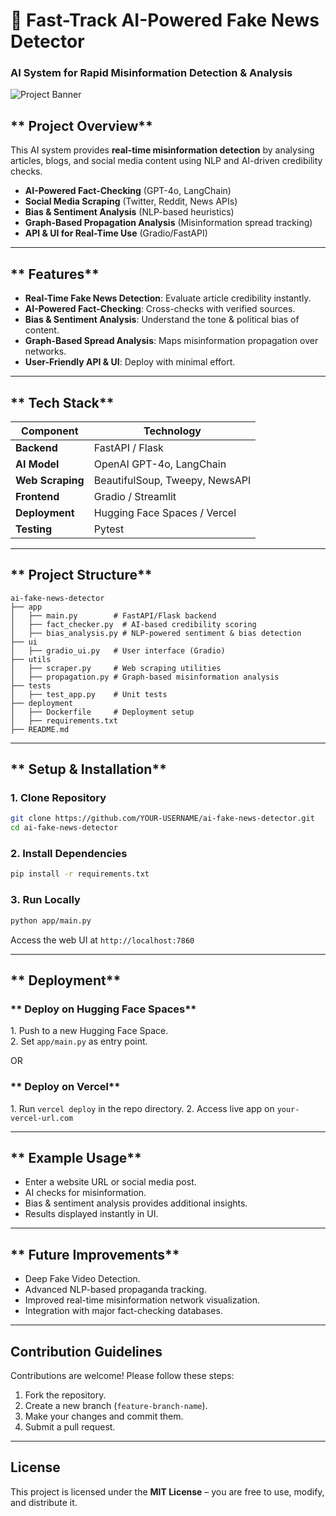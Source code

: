 # 📢 Fast-Track AI-Powered Fake News Detector

### **AI System for Rapid Misinformation Detection & Analysis**

![Project Banner](./assets/project_image_2.png)

## ** Project Overview**
This AI system provides **real-time misinformation detection** by analysing articles, blogs, and social media content using NLP and AI-driven credibility checks.

- **AI-Powered Fact-Checking** (GPT-4o, LangChain)  
- **Social Media Scraping** (Twitter, Reddit, News APIs)  
- **Bias & Sentiment Analysis** (NLP-based heuristics)  
- **Graph-Based Propagation Analysis** (Misinformation spread tracking)  
- **API & UI for Real-Time Use** (Gradio/FastAPI)

---

## ** Features**
- **Real-Time Fake News Detection**: Evaluate article credibility instantly.  
- **AI-Powered Fact-Checking**: Cross-checks with verified sources.  
- **Bias & Sentiment Analysis**: Understand the tone & political bias of content.  
- **Graph-Based Spread Analysis**: Maps misinformation propagation over networks.  
- **User-Friendly API & UI**: Deploy with minimal effort.

---

## ** Tech Stack**
| Component  | Technology  |
|------------|------------|
| **Backend** | FastAPI / Flask  |
| **AI Model** | OpenAI GPT-4o, LangChain  |
| **Web Scraping** | BeautifulSoup, Tweepy, NewsAPI |
| **Frontend** | Gradio / Streamlit |
| **Deployment** | Hugging Face Spaces / Vercel |
| **Testing** | Pytest |

---

## ** Project Structure**
```
ai-fake-news-detector
├── app
│   ├── main.py        # FastAPI/Flask backend
│   ├── fact_checker.py  # AI-based credibility scoring
│   ├── bias_analysis.py # NLP-powered sentiment & bias detection
├── ui
│   ├── gradio_ui.py   # User interface (Gradio)
├── utils
│   ├── scraper.py     # Web scraping utilities
│   ├── propagation.py # Graph-based misinformation analysis
├── tests
│   ├── test_app.py    # Unit tests
├── deployment
│   ├── Dockerfile     # Deployment setup
│   ├── requirements.txt
├── README.md
```

---

## ** Setup & Installation**

### **1️. Clone Repository**
```sh
git clone https://github.com/YOUR-USERNAME/ai-fake-news-detector.git
cd ai-fake-news-detector
```

### **2️. Install Dependencies**
```sh
pip install -r requirements.txt
```

### **3️. Run Locally**
```sh
python app/main.py
```
Access the web UI at `http://localhost:7860`

---

## ** Deployment**
### ** Deploy on Hugging Face Spaces**
1️. Push to a new Hugging Face Space.  
2️. Set `app/main.py` as entry point.  

OR

### ** Deploy on Vercel**
1️. Run `vercel deploy` in the repo directory.
2️. Access live app on `your-vercel-url.com`

---

## ** Example Usage**
- Enter a website URL or social media post.
- AI checks for misinformation.
- Bias & sentiment analysis provides additional insights.
- Results displayed instantly in UI.

---

## ** Future Improvements**
- Deep Fake Video Detection.  
- Advanced NLP-based propaganda tracking.  
- Improved real-time misinformation network visualization.  
- Integration with major fact-checking databases.  

---

## Contribution Guidelines
Contributions are welcome! Please follow these steps:
1. Fork the repository.
2. Create a new branch (`feature-branch-name`).
3. Make your changes and commit them.
4. Submit a pull request.

---

## License
This project is licensed under the **MIT License** – you are free to use, modify, and distribute it.


